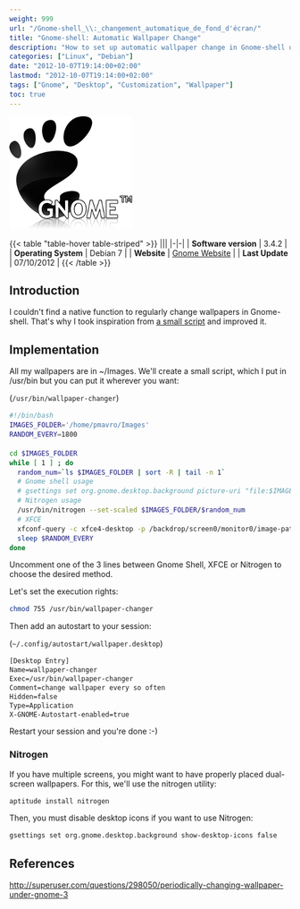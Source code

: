 ```yaml
---
weight: 999
url: "/Gnome-shell_\\:_changement_automatique_de_fond_d'écran/"
title: "Gnome-shell: Automatic Wallpaper Change"
description: "How to set up automatic wallpaper change in Gnome-shell using a simple script and optional tools like Nitrogen"
categories: ["Linux", "Debian"]
date: "2012-10-07T19:14:00+02:00"
lastmod: "2012-10-07T19:14:00+02:00"
tags: ["Gnome", "Desktop", "Customization", "Wallpaper"]
toc: true
---
```


![Gnome](/images/gnome.png)

{{< table "table-hover table-striped" >}}
|||
|-|-|
| **Software version** | 3.4.2 |
| **Operating System** | Debian 7 |
| **Website** | [Gnome Website](https://www.gnome.org/) |
| **Last Update** | 07/10/2012 |
{{< /table >}}

## Introduction

I couldn't find a native function to regularly change wallpapers in Gnome-shell. That's why I took inspiration from [a small script](https://superuser.com/questions/298050/periodically-changing-wallpaper-under-gnome-3) and improved it.

## Implementation

All my wallpapers are in ~/Images. We'll create a small script, which I put in /usr/bin but you can put it wherever you want:

(`/usr/bin/wallpaper-changer`)

```bash {linenos=table,hl_lines=[9,10]}
#!/bin/bash
IMAGES_FOLDER='/home/pmavro/Images'
RANDOM_EVERY=1800

cd $IMAGES_FOLDER
while [ 1 ] ; do
  random_num=`ls $IMAGES_FOLDER | sort -R | tail -n 1`
  # Gnome shell usage
  # gsettings set org.gnome.desktop.background picture-uri "file:$IMAGES_FOLDER/$random_num"
  # Nitrogen usage
  /usr/bin/nitrogen --set-scaled $IMAGES_FOLDER/$random_num
  # XFCE
  xfconf-query -c xfce4-desktop -p /backdrop/screen0/monitor0/image-path -s $IMAGES_FOLDER/$random_num
  sleep $RANDOM_EVERY
done
```

Uncomment one of the 3 lines between Gnome Shell, XFCE or Nitrogen to choose the desired method.

Let's set the execution rights:

```bash
chmod 755 /usr/bin/wallpaper-changer
```

Then add an autostart to your session:

(`~/.config/autostart/wallpaper.desktop`)

```text
[Desktop Entry]
Name=wallpaper-changer
Exec=/usr/bin/wallpaper-changer
Comment=change wallpaper every so often
Hidden=false
Type=Application
X-GNOME-Autostart-enabled=true
```

Restart your session and you're done :-)

### Nitrogen

If you have multiple screens, you might want to have properly placed dual-screen wallpapers. For this, we'll use the nitrogen utility:

```bash
aptitude install nitrogen
```

Then, you must disable desktop icons if you want to use Nitrogen:

```bash
gsettings set org.gnome.desktop.background show-desktop-icons false
```

## References

http://superuser.com/questions/298050/periodically-changing-wallpaper-under-gnome-3
